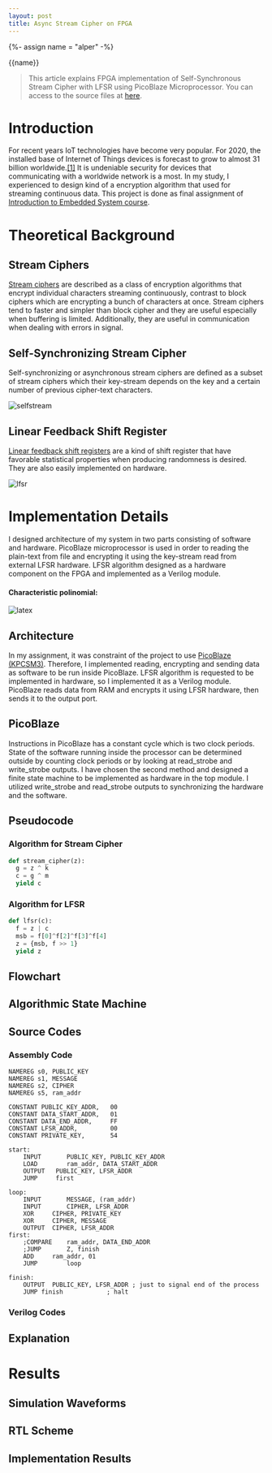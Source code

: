 ```yaml
---
layout: post
title: Async Stream Cipher on FPGA
---
```

{%- assign name = "alper" -%}
<p>
	{{name}}
</p>

> This article explains FPGA implementation of Self-Synchronous Stream Cipher with LFSR using PicoBlaze Microprocessor.
> You can access to the source files at [here](https://github.com/overengineer/AsyncStreamCipherLFSR).

# Introduction
For recent years IoT technologies have become very popular. For 2020, the installed base of Internet of Things devices is forecast to grow to almost 31 billion worldwide.[[1]](https://www.statista.com/statistics/471264/iot-number-of-connected-devices-worldwide/) It is undeniable security for devices that communicating with a worldwide network is a most. In my study, I experienced to design kind of a encryption algorithm that used for streaming continuous data. This project is done as final assignment of [Introduction to Embedded System course](https://web.itu.edu.tr/yalcinmust/ehb326.html).
# Theoretical Background
## Stream Ciphers
[Stream ciphers](http://cacr.uwaterloo.ca/hac/about/chap6.pdf) are described as a class of encryption algorithms that encrypt individual characters streaming continuously, contrast to block ciphers which are encrypting a bunch of characters at once. Stream ciphers tend to faster and simpler than block cipher and they are useful especially when buffering is limited. Additionally, they are useful in communication when dealing with errors in signal. 
## Self-Synchronizing Stream Cipher
Self-synchronizing or asynchronous stream ciphers are defined as a subset of stream ciphers which their key-stream depends on the key and a certain number of previous cipher-text characters.

![selfstream](https://i.imgur.com/Y5n2ygu.png?1)

## Linear Feedback Shift Register
[Linear feedback shift registers](http://www.eng.auburn.edu/~strouce/class/elec6250/LFSRs.pdf) are a kind of shift register that have favorable statistical properties when producing randomness is desired. They are also easily implemented on hardware.

![lfsr](https://i.imgur.com/jQ2xJOF.png)

<div style="page-break-after: always;"></div>

# Implementation Details
I designed architecture of my system in two parts consisting of software and hardware. PicoBlaze microprocessor is used in order to reading the plain-text from file and encrypting it using the  key-stream read from external LFSR hardware. LFSR algorithm designed as a hardware component on the FPGA and implemented as a Verilog module. 

#### Characteristic polinomial:
 ![latex](https://latex.codecogs.com/gif.latex?P(x)=x^8+x^6+x^5+x^4+1)
 
## Architecture
In my assignment, it was constraint of the project to use [PicoBlaze (KPCSM3)](https://www.xilinx.com/products/intellectual-property/picoblaze.html). Therefore, I implemented reading, encrypting and sending data as software to be run inside PicoBlaze. LFSR algorithm is requested to be implemented in hardware, so I implemented it as a Verilog module. PicoBlaze reads data from RAM and encrypts it using LFSR hardware, then sends it to the output port.

## PicoBlaze
Instructions in PicoBlaze has a constant cycle which is two clock periods. State of the software running inside the processor can be determined outside by counting clock periods or by looking at read_strobe and write_strobe outputs. I have chosen the second method and designed a finite state machine to be implemented as hardware in the top module. I utilized write_strobe and read_strobe outputs to synchronizing the hardware and the software.




## Pseudocode
### Algorithm for Stream Cipher
```python
def stream_cipher(z):
  g = z ^ k
  c = g ^ m
  yield c
```
	  
	  

### Algorithm for LFSR
```python
def lfsr(c):
  f = z | c
  msb = f[0]^f[2]^f[3]^f[4]
  z = {msb, f >> 1}
  yield z
```



<div style="page-break-after: always;"></div>

## Flowchart

## Algorithmic State Machine

## Source Codes
	
### Assembly Code
```
NAMEREG	s0,	PUBLIC_KEY
NAMEREG	s1,	MESSAGE
NAMEREG	s2,	CIPHER
NAMEREG	s5,	ram_addr

CONSTANT PUBLIC_KEY_ADDR,	00
CONSTANT DATA_START_ADDR,	01
CONSTANT DATA_END_ADDR,		FF
CONSTANT LFSR_ADDR,			00
CONSTANT PRIVATE_KEY,		54

start:
	INPUT		PUBLIC_KEY,	PUBLIC_KEY_ADDR
	LOAD		ram_addr, DATA_START_ADDR
	OUTPUT   PUBLIC_KEY, LFSR_ADDR
	JUMP     first	

loop:
	INPUT		MESSAGE, (ram_addr)
	INPUT		CIPHER,	LFSR_ADDR
	XOR		CIPHER,	PRIVATE_KEY
	XOR		CIPHER, MESSAGE
	OUTPUT	CIPHER, LFSR_ADDR
first:
	;COMPARE	ram_addr, DATA_END_ADDR
	;JUMP		Z, finish
	ADD		ram_addr, 01
	JUMP		loop

finish:
	OUTPUT	PUBLIC_KEY, LFSR_ADDR ; just to signal end of the process
	JUMP finish            ; halt
```
	
<div style="page-break-after: always;"></div>

### Verilog Codes

## Explanation

# Results

## Simulation Waveforms

## RTL Scheme

## Implementation Results

